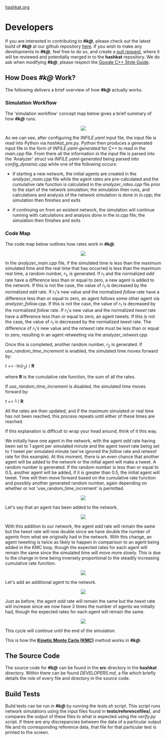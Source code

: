 [hashkat.org](http://hashkat.org)

# Developers

If you are interested in contributing to ***#k@***, please check out the latest build of ***#k@*** at our github repository [here](https://github.com/hashkat/hashkat). If you wish to make any developments to ***#k@***, feel free to do so, and create a [pull request](https://help.github.com/articles/creating-a-pull-request/), where it will be reviewed and potentially merged in to the **hashkat** repository. We do ask when modifying ***#k@***, please respect the [Google C++ Style Guide](https://google-styleguide.googlecode.com/svn/trunk/cppguide.html).

## How Does ***#k@*** Work?

The following delivers a brief overview of how ***#k@*** actually works.  

### Simulation Workflow

The 'simulation workflow' concept map below gives a brief summary of how ***#k@*** runs.

<center>
<img src='../img/developers/simulation_workflow.jpg'>
</center>

As we can see, after configuring the *INFILE.yaml* input file, the input file is read into Python via *hashkat_pre.py*. Python then produces a generated input file in the form of *INFILE.yaml-generated* for C++ to read in the *main.cpp* file. From there all the information in the input file is parsed into the 'Analyzer' struct via *INFILE.yaml-generated* being parsed into *config_dynamic.cpp* while one of the following occurs:

* if starting a new network, the initial agents are created in the *analyzer_main.cpp* file while the agent rates are pre-calculated and the cumulative rate function is calculated in the *analyzer_rates.cpp* file prior to the start of the network simulation; the simulation then runs, and calculations and analysis of the network simulation is done in *io.cpp*; the simulation then finishes and exits

* if continuing on from an existent network, the simulation will continue running with calculations and analysis done in the *io.cpp* file; the simulation then finishes and exits 

### Code Map

The code map below outlines how rates work in ***#k@***.

<center>
<img src='../img/developers/code_map.jpg'>
</center>

In the *analyzer_main.cpp* file, if the simulated time is less than the maximum simulated time and the real time that has occurred is less than the maximum real time, a random number, *r*<sub>1</sub>, is generated. If *r*<sub>1</sub> and the normalized *add* rate have a difference less than or equal to zero, a new agent is added to the network. If this is not the case, the value of *r*<sub>1</sub> is decreased by the normalized *add* rate. If *r*<sub>1</sub>'s new value and the normalized *follow* rate have a difference less than or equal to zero, an agent follows some other agent via *analyzer_follow.cpp*. If this is not the case, the value of *r*<sub>1</sub> is decreased by the normalized *follow* rate. If *r*<sub>1</sub>'s new value and the normalized *tweet* rate have a difference less than or equal to zero, an agent tweets. If this is not the case, the value of *r*<sub>1</sub> is decreased by the normalized *tweet* rate. The difference of *r*<sub>1</sub>'s new value and the *retweet* rate must be less than or equal to zero, resulting in an agent retweeting via the *analyzer_retweet.cpp*.

Once this is completed, another random number, *r*<sub>2</sub> is generated. If *use_random_time_increment* is enabled, the simulated time moves forward by:

*t* += -ln(*r*<sub>2</sub>) / **R**

where **R** is the cumulative rate function, the sum of all the rates.

If *use_random_time_increment* is disabled, the simulated time moves forward by:

*t* += 1 / **R**

All the rates are then updated, and if the maximum simulated or real time has not been reached, this process repeats until either of these times are reached.

If this explanation is difficult to wrap your head around, think of it this way.

We initially have one agent in the network, with the agent *add* rate having been set to 1 agent per simulated minute and the agent *tweet* rate being set to 1 tweet per simulated minute (we've ignored the *follow* rate and *retweet* rate for this example). At this moment, there is an even chance that another agent will be added to the network or the initial agent will make a tweet. A random number is generated. If the random number is less than or equal to 0.5, another agent will be added, if it is greater than 0.5, the initial agent will tweet. Time will then move forward based on the cumulative rate function and possibly another generated random number, again depending on whether or not 'use_random_time_increment' is permitted.

<center>
<img src='../img/developers/kmc_1.png'>
</center>

Let's say that an agent has been added to the network.

<center>
<img src='../img/developers/kmc_2.png'>
</center>

With this addition to our network, the agent *add* rate will remain the same but the *tweet* rate will now double since we have double the number of agents from what we originally had in the network. With this change, an agent tweeting is twice as likely to happen in comparison to an agent being added in the KMC loop, though the expected rates for each agent will remain the same since the simulated time will move more slowly. This is due to the change in time being inversely proportional to the steadily increasing cumulative rate function.

<center>
<img src='../img/developers/kmc_3.png'>
</center>

Let's add an additional agent to the network.

<center>
<img src='../img/developers/kmc_4.png'>
</center>

Just as before, the agent *add* rate will remain the same but the *tweet* rate will increase since we now have 3 times the number of agents we initially had, though the expected rates for each agent will remain the same.

<center>
<img src='../img/developers/kmc_5.png'>
</center>

This cycle will continue until the end of the simulation.

This is how the [**Kinetic Monte Carlo (KMC)**](https://en.wikipedia.org/wiki/Kinetic_Monte_Carlo) method works in ***#k@***. 

## The Source Code

The source code for ***#k@*** can be found in the **src** directory in the **hashkat** directory. Within there can be found *DEVELOPERS.md*, a file which briefly details the role of every file and directory in the source code.

## Build Tests

Build tests can be run in ***#k@*** by running the *tests.sh* script. This script runs network simulations using the input files found in **tests/referencefiles/**, and compares the output of these files to what is expected using the *verify.py* script. If there are any discrepancies between the data of a particular output file and its corresponding reference data, that file for that particular test is printed to the screen.